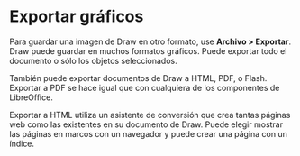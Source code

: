 
# Exportar gráficos

Para guardar una imagen de Draw en otro formato, use **Archivo &gt; Exportar**. Draw puede guardar en muchos formatos gráficos. Puede exportar todo el documento o sólo los objetos seleccionados.

También puede exportar documentos de Draw a HTML, PDF, o Flash. Exportar a PDF se hace igual que con cualquiera de los componentes de LibreOffice.

Exportar a HTML utiliza un asistente de conversión que crea tantas páginas web como las existentes en su documento de Draw. Puede elegir mostrar las páginas en marcos con un navegador y puede crear una página con un índice. 

